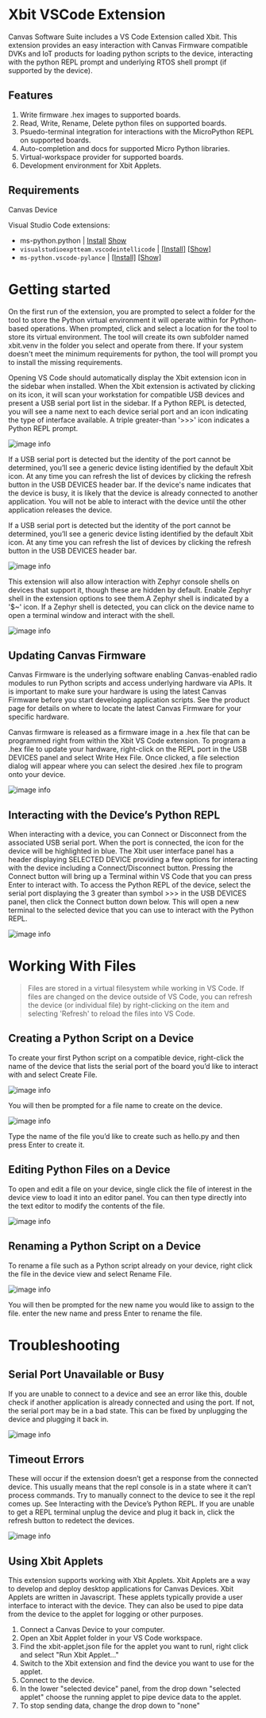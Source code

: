 # Xbit VSCode Extension

Canvas Software Suite includes a VS Code Extension called Xbit. This extension provides an easy interaction with Canvas Firmware compatible DVKs and IoT products for loading python scripts to the device, interacting with the python REPL prompt and underlying RTOS shell prompt (if supported by the device).

## Features

1. Write firmware .hex images to supported boards.
2. Read, Write, Rename, Delete python files on supported boards.
3. Psuedo-terminal integration for interactions with the MicroPython REPL on supported boards.
4. Auto-completion and docs for supported Micro Python libraries.
5. Virtual-workspace provider for supported boards.
6. Development environment for Xbit Applets.

## Requirements

Canvas Device

Visual Studio Code extensions:
* ms-python.python | [Install](vscode://extension/ms-python.python) [Show](https://marketplace.visualstudio.com/items?itemName=ms-python.python)
* `visualstudioexptteam.vscodeintellicode` | [\[Install\]](vscode://extension/visualstudioexptteam.vscodeintellicode) [\[Show\]](https://marketplace.visualstudio.com/items?itemName=VisualStudioExptTeam.vscodeintellicode)
* `ms-python.vscode-pylance` | [\[Install\]](vscode://extension/ms-python.vscode-pylance) [\[Show\]](https://marketplace.visualstudio.com/items?itemName=ms-python.vscode-pylance)

# Getting started

On the first run of the extension, you are prompted to select a folder for the tool to store the Python virtual environment it will operate within for Python-based operations. When prompted, click and select a location for the tool to store its virtual environment. The tool will create its own subfolder named xbit.venv in the folder you select and operate from there. If your system doesn't meet the minimum requirements for python, the tool will prompt you to install the missing requirements.

Opening VS Code should automatically display the Xbit extension icon in the sidebar when installed. When the Xbit extension is activated by clicking on its icon, it will scan your workstation for compatible USB devices and present a USB serial port list in the sidebar. If a Python REPL is detected, you will see a name next to each device serial port and an icon indicating the type of interface available. A triple greater-than '>>>' icon indicates a Python REPL prompt.

![image info](resources/detected-repl.png)

If a USB serial port is detected but the identity of the port cannot be determined, you’ll see a generic device listing identified by the default Xbit icon. At any time you can refresh the list of devices by clicking the refresh button in the USB DEVICES header bar. If the device's name indicates that the device is busy, it is likely that the device is already connected to another application. You will not be able to interact with the device until the other application releases the device.

If a USB serial port is detected but the identity of the port cannot be determined, you’ll see a generic device listing identified by the default Xbit icon. At any time you can refresh the list of devices by clicking the refresh button in the USB DEVICES header bar.

![image info](resources/refresh-devices.png)

This extension will also allow interaction with Zephyr console shells on devices that support it, though these are hidden by default. Enable Zephyr shell in the extension options to see them.A Zephyr shell is indicated by a '$~' icon. If a Zephyr shell is detected, you can click on the device name to open a terminal window and interact with the shell.

![image info](resources/show-zephyr.png)


## Updating Canvas Firmware

Canvas Firmware is the underlying software enabling Canvas-enabled radio modules to run Python scripts and access underlying hardware via APIs. It is important to make sure your hardware is using the latest Canvas Firmware before you start developing application scripts. See the product page for details on where to locate the latest Canvas Firmware for your specific hardware.

Canvas firmware is released as a firmware image in a .hex file that can be programmed right from within the Xbit VS Code extension. To program a .hex file to update your hardware, right-click on the REPL port in the USB DEVICES panel and select Write Hex File. Once clicked, a file selection dialog will appear where you can select the desired .hex file to program onto your device.

![image info](resources/write-hex.png)

## Interacting with the Device’s Python REPL

When interacting with a device, you can Connect or Disconnect from the associated USB serial port. When the port is connected, the icon for the device will be highlighted in blue. The Xbit user interface panel has a header displaying SELECTED DEVICE providing a few options for interacting with the device including a Connect/Disconnect button. Pressing the Connect button will bring up a Terminal within VS Code that you can press Enter to interact with. To access the Python REPL of the device, select the serial port displaying the 3 greater than symbol >>> in the USB DEVICES panel, then click the Connect button down below. This will open a new terminal to the selected device that you can use to interact with the Python REPL.

![image info](resources/repl-terminal.png)


# Working With Files

> Files are stored in a virtual filesystem while working in VS Code. If files are changed on the device outside of VS Code, you can refresh the device (or individual file) by right-clicking on the item and selecting 'Refresh' to reload the files into VS Code.

## Creating a Python Script on a Device

To create your first Python script on a compatible device, right-click the name of the device that lists the serial port of the board you’d like to interact with and select Create File.

![image info](resources/create-file.png)

You will then be prompted for a file name to create on the device.

![image info](resources/create-file-prompt.png)

Type the name of the file you’d like to create such as hello.py and then press Enter to create it.

## Editing Python Files on a Device

To open and edit a file on your device, single click the file of interest in the device view to load it into an editor panel. You can then type directly into the text editor to modify the contents of the file.

![image info](resources/edit-file.png)

## Renaming a Python Script on a Device

To rename a file such as a Python script already on your device, right click the file in the device view and select Rename File.

![image info](resources/rename-file.png)

You will then be prompted for the new name you would like to assign to the file. enter the new name and press Enter to rename the file.

# Troubleshooting

## Serial Port Unavailable or Busy

If you are unable to connect to a device and see an error like this, double check if another application is already connected and using the port. If not, the serial port may be in a bad state. This can be fixed by unplugging the device and plugging it back in. 

![image info](resources/serial-port-unavailable.png)

## Timeout Errors

These will occur if the extension doesn’t get a response from the connected device. This usually means that the repl console is in a state where it can’t process commands. Try to manually connect to the device to see it the repl comes up. See Interacting with the Device’s Python REPL. If you are unable to get a REPL terminal unplug the device and plug it back in, click the refresh button to redetect the devices.

![image info](resources/timeout-error.png)


## Using Xbit Applets

This extension supports working with Xbit Applets. Xbit Applets are a way to develop and deploy desktop applications for Canvas Devices. Xbit Applets are written in Javascript. These applets typically provide a user interface to interact with the device. They can also be used to pipe data from the device to the applet for logging or other purposes.

1. Connect a Canvas Device to your computer.
2. Open an Xbit Applet folder in your VS Code workspace.
3. Find the xbit-applet.json file for the applet you want to runl, right click and select "Run Xbit Applet..."
4. Switch to the Xbit extension and find the device you want to use for the applet.
5. Connect to the device.
6. In the lower "selected device" panel, from the drop down "selected applet" choose the running applet to pipe device data to the applet.
7. To stop sending data, change the drop down to "none"